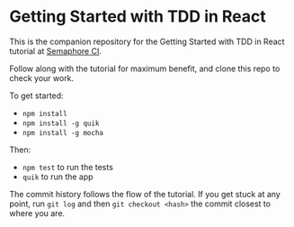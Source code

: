 # Getting Started with TDD in React

This is the companion repository for the Getting Started with TDD in React tutorial at [Semaphore CI](https://semaphoreci.com/).

Follow along with the tutorial for maximum benefit, and clone this repo to check your work.

To get started:

* `npm install`
* `npm install -g quik`
* `npm install -g mocha`

Then:

* `npm test` to run the tests
* `quik` to run the app

The commit history follows the flow of the tutorial. If you get stuck at any point, run `git log` and then `git checkout <hash>` the commit closest to where you are.
